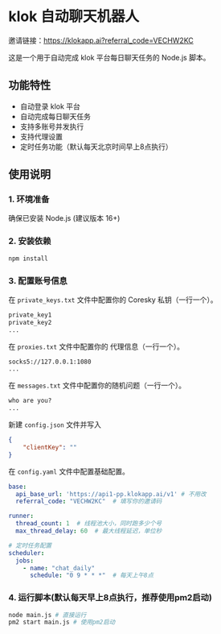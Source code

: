 # klok 自动聊天机器人

邀请链接：https://klokapp.ai?referral_code=VECHW2KC

这是一个用于自动完成 klok 平台每日聊天任务的 Node.js 脚本。

## 功能特性
- 自动登录 klok 平台
- 自动完成每日聊天任务
- 支持多账号并发执行
- 支持代理设置
- 定时任务功能（默认每天北京时间早上8点执行）

## 使用说明

### 1. 环境准备
确保已安装 Node.js (建议版本 16+)

### 2. 安装依赖
```bash
npm install
```
### 3. 配置账号信息
在 `private_keys.txt` 文件中配置你的 Coresky 私钥（一行一个）。
```txt
private_key1
private_key2
...
```

在 `proxies.txt` 文件中配置你的 代理信息（一行一个）。
```txt
socks5://127.0.0.1:1080
...
```

在 `messages.txt` 文件中配置你的随机问题（一行一个）。
```txt
who are you?
...
```

新建 `config.json` 文件并写入
```json
{
    "clientKey": ""
}
```

在 `config.yaml` 文件中配置基础配置。
```yaml
base:
  api_base_url: 'https://api1-pp.klokapp.ai/v1' # 不用改
  referral_code: "VECHW2KC"  # 填写你的邀请码

runner:
  thread_count: 1  # 线程池大小，同时跑多少个号
  max_thread_delay: 60  # 最大线程延迟，单位秒

# 定时任务配置
scheduler:
  jobs:
    - name: "chat_daily"
      schedule: "0 9 * * *"  # 每天上午8点
```


### 4. 运行脚本(默认每天早上8点执行，推荐使用pm2启动)
```bash
node main.js # 直接运行
pm2 start main.js # 使用pm2启动
```
